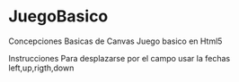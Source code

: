 # JuegoBasico
Concepciones Basicas de Canvas
Juego basico en Html5

Instrucciones 
Para desplazarse por el campo usar la fechas left,up,rigth,down
